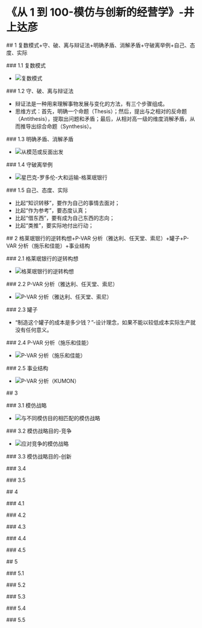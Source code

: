 # 《从 1 到 100-模仿与创新的经营学》-井上达彦

## 1 复数模式+守、破、离与辩证法+明确矛盾、消解矛盾+守破离举例+自己、态度、实际

### 1.1 复数模式

- ![复数模式](2_1.png)

### 1.2 守、破、离与辩证法

- 辩证法是一种用来理解事物发展与变化的方法，有三个步骤组成。
- 思维方式：首先，明确一个命题（Thesis）；然后，提出与之相对的反命题（Antithesis），提取出问题和矛盾；最后，从相对高一级的维度消解矛盾，从而推导出综合命题（Synthesis）。

### 1.3 明确矛盾、消解矛盾

- ![从模范或反面出发](2_2.png)

### 1.4 守破离举例

- ![星巴克-罗多伦-大和运输-格莱珉银行](2_3.png)

### 1.5 自己、态度、实际

- 比起“知识转移”，要作为自己的事情去面对；
- 比起“作为参考”，要态度认真；
- 比起“借东西”，要有成为自己东西的志向；
- 比起“类推”，要实际地付出行动；

## 2 格莱珉银行的逆转构想+P-VAR 分析（雅达利、任天堂、索尼）+罐子+P-VAR 分析（施乐和佳能）+事业结构

### 2.1 格莱珉银行的逆转构想

- ![格莱珉银行的逆转构想](2_4.png)

### 2.2 P-VAR 分析（雅达利、任天堂、索尼）

- ![P-VAR 分析（雅达利、任天堂、索尼）](2_5.png)

### 2.3 罐子

- “制造这个罐子的成本是多少钱？”-设计理念，如果不能以较低成本实际生产就没有任何意义。

### 2.4 P-VAR 分析（施乐和佳能）

- ![P-VAR 分析（施乐和佳能）](2_5_1.png)

### 2.5 事业结构

- ![P-VAR 分析（KUMON）](2_5_2.png)

## 3

### 3.1 模仿战略

- ![与不同模仿目的相匹配的模仿战略](2_5_3.png)

### 3.2 模仿战略目的-竞争

- ![应对竞争的模仿战略](2_5_4.png)

### 3.3 模仿战略目的-创新

### 3.4

### 3.5

## 4

### 4.1

### 4.2

### 4.3

### 4.4

### 4.5

## 5

### 5.1

### 5.2

### 5.3

### 5.4

### 5.5
